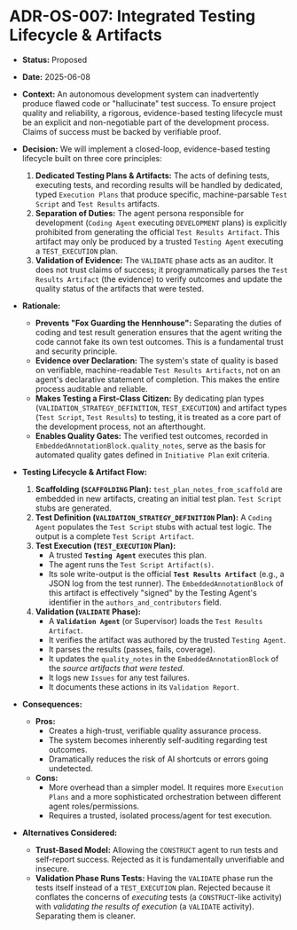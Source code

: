 ﻿# ADR-OS-007: Integrated Testing Lifecycle & Artifacts

*   **Status:** Proposed
*   **Date:** 2025-06-08 
*   **Context:**
    An autonomous development system can inadvertently produce flawed code or "hallucinate" test success. To ensure project quality and reliability, a rigorous, evidence-based testing lifecycle must be an explicit and non-negotiable part of the development process. Claims of success must be backed by verifiable proof.

*   **Decision:**
    We will implement a closed-loop, evidence-based testing lifecycle built on three core principles:
    1.  **Dedicated Testing Plans & Artifacts:** The acts of defining tests, executing tests, and recording results will be handled by dedicated, typed `Execution Plans` that produce specific, machine-parsable `Test Script` and `Test Results` artifacts.
    2.  **Separation of Duties:** The agent persona responsible for development (`Coding Agent` executing `DEVELOPMENT` plans) is explicitly prohibited from generating the official `Test Results Artifact`. This artifact may only be produced by a trusted `Testing Agent` executing a `TEST_EXECUTION` plan.
    3.  **Validation of Evidence:** The `VALIDATE` phase acts as an auditor. It does not trust claims of success; it programmatically parses the `Test Results Artifact` (the evidence) to verify outcomes and update the quality status of the artifacts that were tested.

*   **Rationale:**
    *   **Prevents "Fox Guarding the Hennhouse":** Separating the duties of coding and test result generation ensures that the agent writing the code cannot fake its own test outcomes. This is a fundamental trust and security principle.
    *   **Evidence over Declaration:** The system's state of quality is based on verifiable, machine-readable `Test Results Artifacts`, not on an agent's declarative statement of completion. This makes the entire process auditable and reliable.
    *   **Makes Testing a First-Class Citizen:** By dedicating plan types (`VALIDATION_STRATEGY_DEFINITION`, `TEST_EXECUTION`) and artifact types (`Test Script`, `Test Results`) to testing, it is treated as a core part of the development process, not an afterthought.
    *   **Enables Quality Gates:** The verified test outcomes, recorded in `EmbeddedAnnotationBlock.quality_notes`, serve as the basis for automated quality gates defined in `Initiative Plan` exit criteria.

*   **Testing Lifecycle & Artifact Flow:**

    1.  **Scaffolding (`SCAFFOLDING` Plan):** `test_plan_notes_from_scaffold` are embedded in new artifacts, creating an initial test plan. `Test Script` stubs are generated.
    2.  **Test Definition (`VALIDATION_STRATEGY_DEFINITION` Plan):** A `Coding Agent` populates the `Test Script` stubs with actual test logic. The output is a complete `Test Script Artifact`.
    3.  **Test Execution (`TEST_EXECUTION` Plan):**
        *   A trusted **`Testing Agent`** executes this plan.
        *   The agent runs the `Test Script Artifact(s)`.
        *   Its sole write-output is the official **`Test Results Artifact`** (e.g., a JSON log from the test runner). The `EmbeddedAnnotationBlock` of this artifact is effectively "signed" by the Testing Agent's identifier in the `authors_and_contributors` field.
    4.  **Validation (`VALIDATE` Phase):**
        *   A **`Validation Agent`** (or Supervisor) loads the `Test Results Artifact`.
        *   It verifies the artifact was authored by the trusted `Testing Agent`.
        *   It parses the results (passes, fails, coverage).
        *   It updates the `quality_notes` in the `EmbeddedAnnotationBlock` of the *source artifacts that were tested*.
        *   It logs new `Issues` for any test failures.
        *   It documents these actions in its `Validation Report`.

*   **Consequences:**
    *   **Pros:**
        *   Creates a high-trust, verifiable quality assurance process.
        *   The system becomes inherently self-auditing regarding test outcomes.
        *   Dramatically reduces the risk of AI shortcuts or errors going undetected.
    *   **Cons:**
        *   More overhead than a simpler model. It requires more `Execution Plans` and a more sophisticated orchestration between different agent roles/permissions.
        *   Requires a trusted, isolated process/agent for test execution.

*   **Alternatives Considered:**
    *   **Trust-Based Model:** Allowing the `CONSTRUCT` agent to run tests and self-report success. Rejected as it is fundamentally unverifiable and insecure.
    *   **Validation Phase Runs Tests:** Having the `VALIDATE` phase run the tests itself instead of a `TEST_EXECUTION` plan. Rejected because it conflates the concerns of *executing* tests (a `CONSTRUCT`-like activity) with *validating the results of execution* (a `VALIDATE` activity). Separating them is cleaner.
